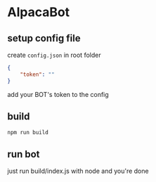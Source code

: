 # AlpacaBot

## setup config file

create `config.json` in root folder

``` json
{
    "token": ""
}
```

add your BOT's token to the config

## build

`npm run build`

## run bot

just run build/index.js with node and you're done
